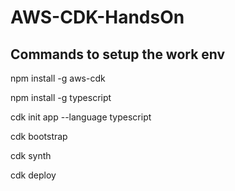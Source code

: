 # AWS-CDK-HandsOn

## Commands to setup the work env

npm install -g aws-cdk

npm install -g typescript

cdk init app --language typescript

cdk bootstrap

cdk synth

cdk deploy
